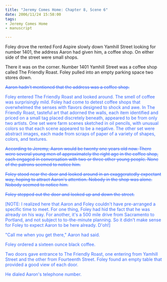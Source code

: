 ```yaml
--- 
title: "Jeremy Comes Home: Chapter 8, Scene 6"
date: 2006/11/24 15:58:00
tags: 
- Jeremy Comes Home
- manuscript

---
```


Foley drove the rented Ford Aspire slowly down Yamhill Street looking for number 1401, the address Aaron had given him, a coffee shop.  On either side of the street were small shops.

There it was on the corner.  Number 1401 Yamhill Street was a coffee shop called The Friendly Roast.  Foley pulled into an empty parking space two stores down.

<font color="#3366ff"><strike>    Aaron hadn't mentioned that the address was a coffee shop.</strike></font>

<font color="#3366ff">    Foley entered The Friendly Roast and looked around.  The smell of coffee was surprisingly mild.  Foley had come to detest coffee shops that overwhelmed the senses with flavors designed to shock and awe.  In The Friendly Roast, tasteful art that adorned the walls, each item identified and priced on a small tag placed discretely beneath, appeared to be from only two artists.  One set were farm scenes sketched in oil pencils, with unusual colors so that each scene appeared to be a negative.  The other set were abstract images, each made from scraps of paper of a variety of shapes, colors, and textures.</font>

<font color="#3366ff"><font color="#3366ff"><strike>    According to Jeremy, Aaron would be twenty one years old now.  There were several young men of approximately the right age in the coffee shop, each engaged in conversation with two or three other young people.  None of the patrons seemed to notice him.</strike></font></font>

<font color="#3366ff"><font color="#3366ff"><strike>    Foley stood near the door and looked around in an exaggeratedly expectant way, hoping to attract Aaron's attention.  Nobody in the shop was alone.  Nobody seemed to notice him.</strike></font></font>

<font color="#3366ff"><font color="#3366ff"><strike>    Foley stepped out the door and looked up and down the street.</strike></font></font>

<font color="#3366ff"><font color="#3366ff">[NOTE:  I realized here that Aaron and Foley couldn't have pre-arranged a specific time to meet.  For one thing, Foley had hid the fact that he was already on his way.  For another, it's a 500 mile drive from Sacramento to Portland, and not subject to to-the-minute planning.  So it didn't make sense for Foley to expect Aaron to be here already.  D'oh!]</font></font>

<font color="#3366ff"><font color="#3366ff">    "Call me when you get there," Aaron had said.</font></font>

<font color="#3366ff"><font color="#3366ff">    Foley ordered a sixteen ounce black coffee.</font></font>

<font color="#3366ff"><font color="#3366ff">    Two doors gave entrance to The Friendly Roast, one entering from Yamhill Street and the other from Fourteenth Street.  Foley found an empty table that provided a good view of each door.</font></font>

<font color="#3366ff"><font color="#3366ff">    He dialed Aaron's telephone number.</font></font>
